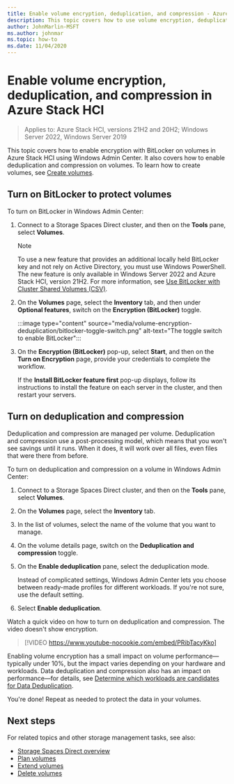 ```yaml
---
title: Enable volume encryption, deduplication, and compression - Azure Stack HCI
description: This topic covers how to use volume encryption, deduplication, and compression in Azure Stack HCI using Windows Admin Center.
author: JohnMarlin-MSFT
ms.author: johnmar
ms.topic: how-to
ms.date: 11/04/2020
---
```


# Enable volume encryption, deduplication, and compression in Azure Stack HCI

> Applies to: Azure Stack HCI, versions 21H2 and 20H2; Windows Server 2022, Windows Server 2019

This topic covers how to enable encryption with BitLocker on volumes in Azure Stack HCI using Windows Admin Center. It also covers how to enable deduplication and compression on volumes. To learn how to create volumes, see [Create volumes](create-volumes.md).

## Turn on BitLocker to protect volumes
To turn on BitLocker in Windows Admin Center:

1. Connect to a Storage Spaces Direct cluster, and then on the **Tools** pane, select **Volumes**.

    >[!NOTE]
    > To use a new feature that provides an additional locally held BitLocker key and not rely on Active Directory, you must use Windows PowerShell. The new feature is only available in Windows Server 2022 and Azure Stack HCI, version 21H2. For more information, see [Use BitLocker with Cluster Shared Volumes (CSV)](/windows-server/failover-clustering/bitlocker-on-csv-in-ws-2022).

1. On the **Volumes** page, select the **Inventory** tab, and then under **Optional features**, switch on the **Encryption (BitLocker)** toggle.

    :::image type="content" source="media/volume-encryption-deduplication/bitlocker-toggle-switch.png" alt-text="The toggle switch to enable BitLocker":::

1. On the **Encryption (BitLocker)** pop-up, select **Start**, and then on the **Turn on Encryption** page, provide your credentials to complete the workflow.

   If the **Install BitLocker feature first** pop-up displays, follow its instructions to install the feature on each server in the cluster, and then restart your servers.

## Turn on deduplication and compression
Deduplication and compression are managed per volume. Deduplication and compression use a post-processing model, which means that you won't see savings until it runs. When it does, it will work over all files, even files that were there from before.

To turn on deduplication and compression on a volume in Windows Admin Center:

1. Connect to a Storage Spaces Direct cluster, and then on the **Tools** pane, select **Volumes**.
1. On the **Volumes** page, select the **Inventory** tab.
1. In the list of volumes, select the name of the volume that you want to manage.
1. On the volume details page, switch on the **Deduplication and compression** toggle.
1. On the **Enable deduplication** pane, select the deduplication mode.

    Instead of complicated settings, Windows Admin Center lets you choose between ready-made profiles for different workloads. If you're not sure, use the default setting.

1. Select **Enable deduplication**.

Watch a quick video on how to turn on deduplication and compression. The video doesn't show encryption.

> [!VIDEO https://www.youtube-nocookie.com/embed/PRibTacyKko]

Enabling volume encryption has a small impact on volume performance—typically under 10%, but the impact varies depending on your hardware and workloads. Data deduplication and compression also has an impact on performance—for details, see [Determine which workloads are candidates for Data Deduplication](/windows-server/storage/data-deduplication/install-enable#enable-dedup-candidate-workloads).

<!---Add info on greyed out ReFS option? --->

You're done! Repeat as needed to protect the data in your volumes.

## Next steps
For related topics and other storage management tasks, see also:

- [Storage Spaces Direct overview](/windows-server/storage/storage-spaces/storage-spaces-direct-overview)
- [Plan volumes](../concepts/plan-volumes.md)
- [Extend volumes](extend-volumes.md)
- [Delete volumes](delete-volumes.md)
